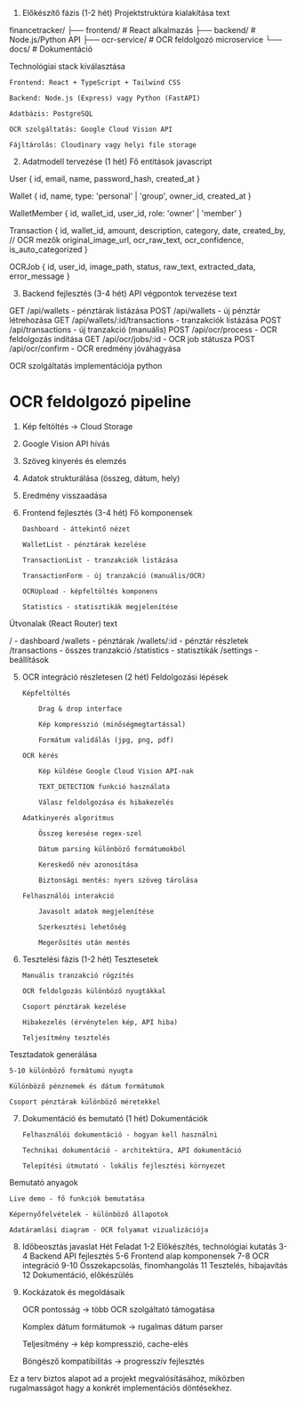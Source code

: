 1. Előkészítő fázis (1-2 hét)
   Projektstruktúra kialakítása
   text

financetracker/
├── frontend/ # React alkalmazás
├── backend/ # Node.js/Python API
├── ocr-service/ # OCR feldolgozó microservice
└── docs/ # Dokumentáció

Technológiai stack kiválasztása

    Frontend: React + TypeScript + Tailwind CSS

    Backend: Node.js (Express) vagy Python (FastAPI)

    Adatbázis: PostgreSQL

    OCR szolgáltatás: Google Cloud Vision API

    Fájltárolás: Cloudinary vagy helyi file storage

2. Adatmodell tervezése (1 hét)
   Fő entitások
   javascript

User {
id, email, name, password_hash, created_at
}

Wallet {
id, name, type: 'personal' | 'group',
owner_id, created_at
}

WalletMember {
id, wallet_id, user_id, role: 'owner' | 'member'
}

Transaction {
id, wallet_id, amount, description,
category, date, created_by,
// OCR mezők
original_image_url, ocr_raw_text,
ocr_confidence, is_auto_categorized
}

OCRJob {
id, user_id, image_path, status,
raw_text, extracted_data, error_message
}

3. Backend fejlesztés (3-4 hét)
   API végpontok tervezése
   text

GET /api/wallets - pénztárak listázása
POST /api/wallets - új pénztár létrehozása
GET /api/wallets/:id/transactions - tranzakciók listázása
POST /api/transactions - új tranzakció (manuális)
POST /api/ocr/process - OCR feldolgozás indítása
GET /api/ocr/jobs/:id - OCR job státusza
POST /api/ocr/confirm - OCR eredmény jóváhagyása

OCR szolgáltatás implementációja
python

# OCR feldolgozó pipeline

1.  Kép feltöltés → Cloud Storage
2.  Google Vision API hívás
3.  Szöveg kinyerés és elemzés
4.  Adatok strukturálása (összeg, dátum, hely)
5.  Eredmény visszaadása

6.  Frontend fejlesztés (3-4 hét)
    Fő komponensek

        Dashboard - áttekintő nézet

        WalletList - pénztárak kezelése

        TransactionList - tranzakciók listázása

        TransactionForm - új tranzakció (manuális/OCR)

        OCRUpload - képfeltöltés komponens

        Statistics - statisztikák megjelenítése

Útvonalak (React Router)
text

/ - dashboard
/wallets - pénztárak
/wallets/:id - pénztár részletek
/transactions - összes tranzakció
/statistics - statisztikák
/settings - beállítások

5.  OCR integráció részletesen (2 hét)
    Feldolgozási lépések

        Képfeltöltés

            Drag & drop interface

            Kép kompresszió (minőségmegtartással)

            Formátum validálás (jpg, png, pdf)

        OCR kérés

            Kép küldése Google Cloud Vision API-nak

            TEXT_DETECTION funkció használata

            Válasz feldolgozása és hibakezelés

        Adatkinyerés algoritmus

            Összeg keresése regex-szel

            Dátum parsing különböző formátumokból

            Kereskedő név azonosítása

            Biztonsági mentés: nyers szöveg tárolása

        Felhasználói interakció

            Javasolt adatok megjelenítése

            Szerkesztési lehetőség

            Megerősítés után mentés

6.  Tesztelési fázis (1-2 hét)
    Tesztesetek

        Manuális tranzakció rögzítés

        OCR feldolgozás különböző nyugtákkal

        Csoport pénztárak kezelése

        Hibakezelés (érvénytelen kép, API hiba)

        Teljesítmény tesztelés

Tesztadatok generálása

    5-10 különböző formátumú nyugta

    Különböző pénznemek és dátum formátumok

    Csoport pénztárak különböző méretekkel

7.  Dokumentáció és bemutató (1 hét)
    Dokumentációk

        Felhasználói dokumentáció - hogyan kell használni

        Technikai dokumentáció - architektúra, API dokumentáció

        Telepítési útmutató - lokális fejlesztési környezet

Bemutató anyagok

    Live demo - fő funkciók bemutatása

    Képernyőfelvételek - különböző állapotok

    Adatáramlási diagram - OCR folyamat vizualizációja

8. Időbeosztás javaslat
   Hét Feladat
   1-2 Előkészítés, technológiai kutatás
   3-4 Backend API fejlesztés
   5-6 Frontend alap komponensek
   7-8 OCR integráció
   9-10 Összekapcsolás, finomhangolás
   11 Tesztelés, hibajavítás
   12 Dokumentáció, előkészülés
9. Kockázatok és megoldásaik

   OCR pontosság → több OCR szolgáltató támogatása

   Komplex dátum formátumok → rugalmas dátum parser

   Teljesítmény → kép kompresszió, cache-elés

   Böngésző kompatibilitás → progresszív fejlesztés

Ez a terv biztos alapot ad a projekt megvalósításához, miközben rugalmasságot hagy a konkrét implementációs döntésekhez.
